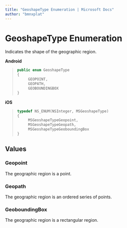 ```yaml
---
title: "GeoshapeType Enumeration | Microsoft Docs"
author: "bmnxplat"
---
```


# GeoshapeType Enumeration

Indicates the shape of the geographic region.

**Android**

>```java
> public enum GeoshapeType
> {
>      GEOPOINT,
>      GEOPATH,
>      GEOBOUNDINGBOX
> }
>```

**iOS**

>```objectivec
> typedef NS_ENUM(NSInteger, MSGeoshapeType)
> {
>      MSGeoshapeTypeGeopoint,
>      MSGeoshapeTypeGeopath,
>      MSGeoshapeTypeGeoboundingBox
> }
>```

## Values

### Geopoint

The geographic region is a point.

### Geopath

The geographic region is an ordered series of points.

### GeoboundingBox

The geographic region is a rectangular region.